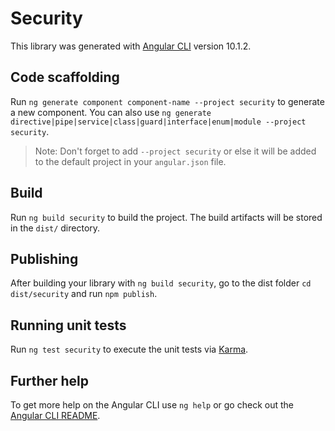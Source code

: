 # Security

This library was generated with [Angular CLI](https://github.com/angular/angular-cli) version 10.1.2.

## Code scaffolding

Run `ng generate component component-name --project security` to generate a new component. You can also use `ng generate directive|pipe|service|class|guard|interface|enum|module --project security`.
> Note: Don't forget to add `--project security` or else it will be added to the default project in your `angular.json` file. 

## Build

Run `ng build security` to build the project. The build artifacts will be stored in the `dist/` directory.

## Publishing

After building your library with `ng build security`, go to the dist folder `cd dist/security` and run `npm publish`.

## Running unit tests

Run `ng test security` to execute the unit tests via [Karma](https://karma-runner.github.io).

## Further help

To get more help on the Angular CLI use `ng help` or go check out the [Angular CLI README](https://github.com/angular/angular-cli/blob/master/README.md).

